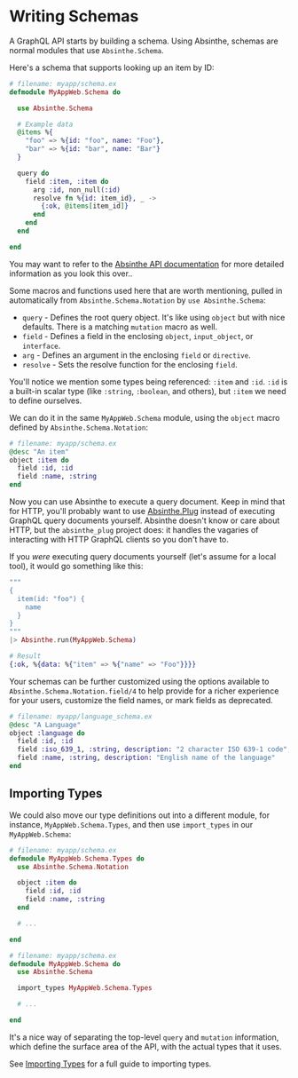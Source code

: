 # Writing Schemas

A GraphQL API starts by building a schema. Using Absinthe, schemas are normal
modules that use `Absinthe.Schema`.

Here's a schema that supports looking up an item by ID:

```elixir
# filename: myapp/schema.ex
defmodule MyAppWeb.Schema do

  use Absinthe.Schema

  # Example data
  @items %{
    "foo" => %{id: "foo", name: "Foo"},
    "bar" => %{id: "bar", name: "Bar"}
  }

  query do
    field :item, :item do
      arg :id, non_null(:id)
      resolve fn %{id: item_id}, _ ->
        {:ok, @items[item_id]}
      end
    end
  end

end
```

<p class="notice">
  You may want to refer to the <a href="https://hexdocs.pm/absinthe/">Absinthe API
  documentation</a> for more detailed information as you look this over..
</p>

Some macros and functions used here that are worth mentioning, pulled in automatically from
`Absinthe.Schema.Notation` by `use Absinthe.Schema`:

- `query` - Defines the root query object. It's like using `object` but with
   nice defaults. There is a matching `mutation` macro as well.
- `field` - Defines a field in the enclosing `object`, `input_object`, or `interface`.
- `arg` - Defines an argument in the enclosing `field` or `directive`.
- `resolve` - Sets the resolve function for the enclosing `field`.

You'll notice we mention some types being referenced: `:item` and `:id`. `:id`
is a built-in scalar type (like `:string`, `:boolean`, and others), but `:item`
we need to define ourselves.

We can do it in the same `MyAppWeb.Schema` module, using the `object` macro defined by `Absinthe.Schema.Notation`:

```elixir
# filename: myapp/schema.ex
@desc "An item"
object :item do
  field :id, :id
  field :name, :string
end
```

Now you can use Absinthe to execute a query document. Keep in mind that for
HTTP, you'll probably want to use
[Absinthe.Plug](plug-phoenix.html) instead of executing
GraphQL query documents yourself. Absinthe doesn't know or care about HTTP,
but the `absinthe_plug` project does: it handles the vagaries of interacting
with HTTP GraphQL clients so you don't have to.

If you _were_ executing query documents yourself (let's assume for a local tool),
it would go something like this:

```elixir
"""
{
  item(id: "foo") {
    name
  }
}
"""
|> Absinthe.run(MyAppWeb.Schema)

# Result
{:ok, %{data: %{"item" => %{"name" => "Foo"}}}}
```

Your schemas can be further customized using the options available to
`Absinthe.Schema.Notation.field/4` to help provide for a richer experience for 
your users, customize the field names, or mark fields as deprecated.

```elixir
# filename: myapp/language_schema.ex
@desc "A Language"
object :language do
  field :id, :id
  field :iso_639_1, :string, description: "2 character ISO 639-1 code", name: "iso639"
  field :name, :string, description: "English name of the language"
end
```

## Importing Types

We could also move our type definitions out into a different module, for instance, `MyAppWeb.Schema.Types`, and then use `import_types` in our `MyAppWeb.Schema`:

```elixir
# filename: myapp/schema.ex
defmodule MyAppWeb.Schema.Types do
  use Absinthe.Schema.Notation

  object :item do
    field :id, :id
    field :name, :string
  end

  # ...

end

# filename: myapp/schema.ex
defmodule MyAppWeb.Schema do
  use Absinthe.Schema

  import_types MyAppWeb.Schema.Types

  # ...

end
```

It's a nice way of separating the top-level `query` and `mutation` information,
which define the surface area of the API, with the actual types that it uses.

See [Importing Types](importing-types.html) for a full guide to importing types.
